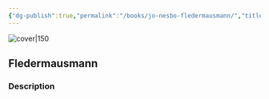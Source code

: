 ```yaml
---
{"dg-publish":true,"permalink":"/books/jo-nesbo-fledermausmann/","title":"\"Fledermausmann\"","tags":["thriller","crime"]}
---
```




![cover|150](https://cdn.thestorygraph.com/nkwy5kcqfq76urzxglefosphaukc)

## Fledermausmann

### Description


```